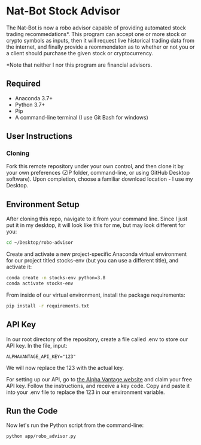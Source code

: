# Nat-Bot Stock Advisor
The Nat-Bot is now a robo advisor capable of providing automated stock trading recommedations*. This program can accept one or more stock or crypto symbols as inputs, then it will request live historical trading data from the internet, and finally provide a reommendaton as to whether or not you or a client should purchase the given stock or cryptocurrency.

*Note that neither I nor this program are financial advisors.

## Required
+ Anaconda 3.7+
+ Python 3.7+
+ Pip
+ A command-line terminal (I use Git Bash for windows)

## User Instructions
### Cloning
Fork this remote repository under your own control, and then clone it by your own preferences (ZIP folder, command-line, or using GitHub Desktop software). Upon completion, choose a familiar download location - I use my Desktop. 

## Environment Setup
After cloning this repo, navigate to it from your command line. Since I just put it in my desktop, it will look like this for me, but may look different for you:
```sh
cd ~/Desktop/robo-advisor
```
Create and activate a new project-specific Anaconda virtual environment for our project titled stocks-env (but you can use a different title), and activate it:
```sh
conda create -n stocks-env python=3.8
conda activate stocks-env
```
From inside of our virtual environment, install the package requirements:
```sh
pip install -r requirements.txt
```

## API Key 
In our root directory of the repository, create a file called .env to store our API key. In the file, input:
```
ALPHAVANTAGE_API_KEY="123"
```
We will now replace the 123 with the actual key.

For setting up our API, go to [the Alpha Vantage website](https://www.alphavantage.co/) and claim your free API key. Follow the instructions, and receive a key code. Copy and paste it into your .env file to replace the 123 in our environment variable.


## Run the Code
Now let's run the Python script from the command-line:
```sh
python app/robo_advisor.py
```